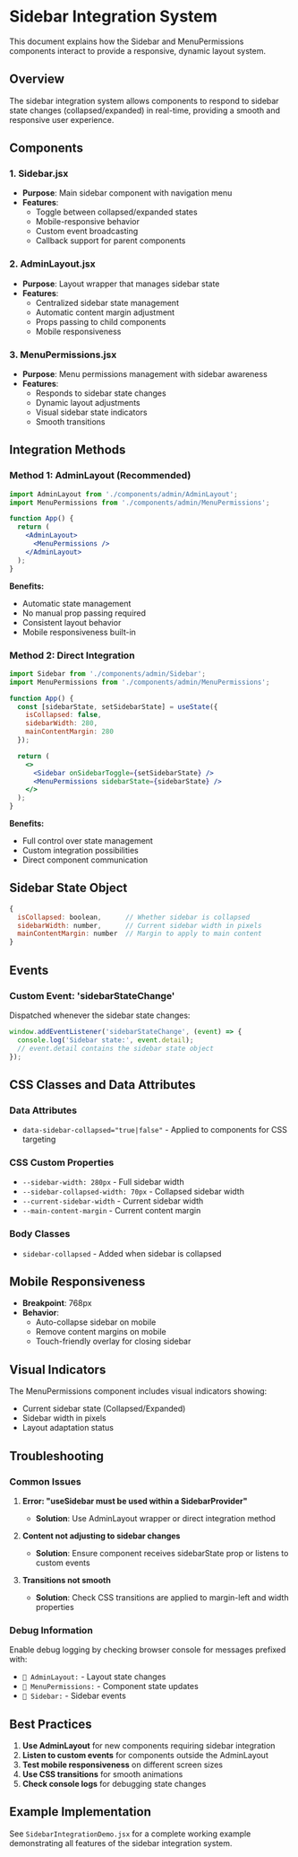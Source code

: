 # Sidebar Integration System

This document explains how the Sidebar and MenuPermissions components interact to provide a responsive, dynamic layout system.

## Overview

The sidebar integration system allows components to respond to sidebar state changes (collapsed/expanded) in real-time, providing a smooth and responsive user experience.

## Components

### 1. Sidebar.jsx
- **Purpose**: Main sidebar component with navigation menu
- **Features**: 
  - Toggle between collapsed/expanded states
  - Mobile-responsive behavior
  - Custom event broadcasting
  - Callback support for parent components

### 2. AdminLayout.jsx
- **Purpose**: Layout wrapper that manages sidebar state
- **Features**:
  - Centralized sidebar state management
  - Automatic content margin adjustment
  - Props passing to child components
  - Mobile responsiveness

### 3. MenuPermissions.jsx
- **Purpose**: Menu permissions management with sidebar awareness
- **Features**:
  - Responds to sidebar state changes
  - Dynamic layout adjustments
  - Visual sidebar state indicators
  - Smooth transitions

## Integration Methods

### Method 1: AdminLayout (Recommended)

```jsx
import AdminLayout from './components/admin/AdminLayout';
import MenuPermissions from './components/admin/MenuPermissions';

function App() {
  return (
    <AdminLayout>
      <MenuPermissions />
    </AdminLayout>
  );
}
```

**Benefits:**
- Automatic state management
- No manual prop passing required
- Consistent layout behavior
- Mobile responsiveness built-in

### Method 2: Direct Integration

```jsx
import Sidebar from './components/admin/Sidebar';
import MenuPermissions from './components/admin/MenuPermissions';

function App() {
  const [sidebarState, setSidebarState] = useState({
    isCollapsed: false,
    sidebarWidth: 280,
    mainContentMargin: 280
  });

  return (
    <>
      <Sidebar onSidebarToggle={setSidebarState} />
      <MenuPermissions sidebarState={sidebarState} />
    </>
  );
}
```

**Benefits:**
- Full control over state management
- Custom integration possibilities
- Direct component communication

## Sidebar State Object

```javascript
{
  isCollapsed: boolean,      // Whether sidebar is collapsed
  sidebarWidth: number,      // Current sidebar width in pixels
  mainContentMargin: number  // Margin to apply to main content
}
```

## Events

### Custom Event: 'sidebarStateChange'

Dispatched whenever the sidebar state changes:

```javascript
window.addEventListener('sidebarStateChange', (event) => {
  console.log('Sidebar state:', event.detail);
  // event.detail contains the sidebar state object
});
```

## CSS Classes and Data Attributes

### Data Attributes
- `data-sidebar-collapsed="true|false"` - Applied to components for CSS targeting

### CSS Custom Properties
- `--sidebar-width: 280px` - Full sidebar width
- `--sidebar-collapsed-width: 70px` - Collapsed sidebar width
- `--current-sidebar-width` - Current sidebar width
- `--main-content-margin` - Current content margin

### Body Classes
- `sidebar-collapsed` - Added when sidebar is collapsed

## Mobile Responsiveness

- **Breakpoint**: 768px
- **Behavior**: 
  - Auto-collapse sidebar on mobile
  - Remove content margins on mobile
  - Touch-friendly overlay for closing sidebar

## Visual Indicators

The MenuPermissions component includes visual indicators showing:
- Current sidebar state (Collapsed/Expanded)
- Sidebar width in pixels
- Layout adaptation status

## Troubleshooting

### Common Issues

1. **Error: "useSidebar must be used within a SidebarProvider"**
   - **Solution**: Use AdminLayout wrapper or direct integration method

2. **Content not adjusting to sidebar changes**
   - **Solution**: Ensure component receives sidebarState prop or listens to custom events

3. **Transitions not smooth**
   - **Solution**: Check CSS transitions are applied to margin-left and width properties

### Debug Information

Enable debug logging by checking browser console for messages prefixed with:
- `🔄 AdminLayout:` - Layout state changes
- `🔄 MenuPermissions:` - Component state updates
- `🔄 Sidebar:` - Sidebar events

## Best Practices

1. **Use AdminLayout** for new components requiring sidebar integration
2. **Listen to custom events** for components outside the AdminLayout
3. **Test mobile responsiveness** on different screen sizes
4. **Use CSS transitions** for smooth animations
5. **Check console logs** for debugging state changes

## Example Implementation

See `SidebarIntegrationDemo.jsx` for a complete working example demonstrating all features of the sidebar integration system.
